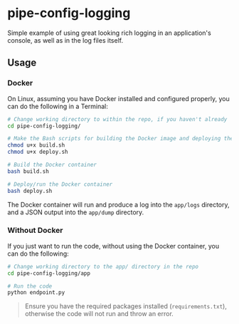 # pipe-config-logging

Simple example of using great looking rich logging in an application's console, as well as in the log files itself.

## Usage

### Docker

On Linux, assuming you have Docker installed and configured properly, you can do the following in a Terminal:

```bash
# Change working directory to within the repo, if you haven't already
cd pipe-config-logging/

# Make the Bash scripts for building the Docker image and deploying the Docker container executable
chmod u+x build.sh
chmod u+x deploy.sh

# Build the Docker container
bash build.sh

# Deploy/run the Docker container
bash deploy.sh
```

The Docker container will run and produce a log into the `app/logs` directory, and a JSON output into the `app/dump` directory.

### Without Docker

If you just want to run the code, without using the Docker container, you can do the following:

```bash
# Change working directory to the app/ directory in the repo
cd pipe-config-logging/app

# Run the code
python endpoint.py
```

> Ensure you have the required packages installed (`requirements.txt`), otherwise the code will not run and throw an error.